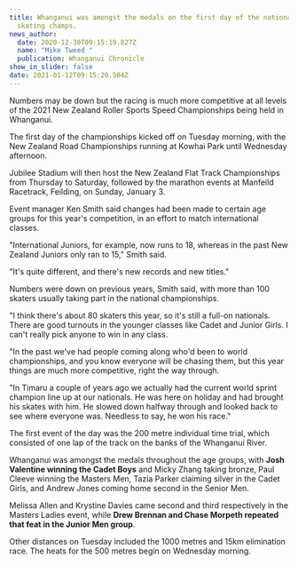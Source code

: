 ```yaml
---
title: Whanganui was amongst the medals on the first day of the national speed
  skating champs.
news_author:
  date: 2020-12-30T09:15:19.827Z
  name: "Mike Tweed "
  publication: Whanganui Chronicle
show_in_slider: false
date: 2021-01-12T09:15:20.504Z
---
```

Numbers may be down but the racing is much more competitive at all levels of the 2021 New Zealand Roller Sports Speed Championships being held in Whanganui.

The first day of the championships kicked off on Tuesday morning, with the New Zealand Road Championships running at Kowhai Park until Wednesday afternoon.

Jubilee Stadium will then host the New Zealand Flat Track Championships from Thursday to Saturday, followed by the marathon events at Manfeild Racetrack, Feilding, on Sunday, January 3.

Event manager Ken Smith said changes had been made to certain age groups for this year's competition, in an effort to match international classes.

"International Juniors, for example, now runs to 18, whereas in the past New Zealand Juniors only ran to 15," Smith said.

"It's quite different, and there's new records and new titles."

Numbers were down on previous years, Smith said, with more than 100 skaters usually taking part in the national championships.

"I think there's about 80 skaters this year, so it's still a full-on nationals. There are good turnouts in the younger classes like Cadet and Junior Girls. I can't really pick anyone to win in any class.

"In the past we've had people coming along who'd been to world championships, and you know everyone will be chasing them, but this year things are much more competitive, right the way through.

"In Timaru a couple of years ago we actually had the current world sprint champion line up at our nationals. He was here on holiday and had brought his skates with him. He slowed down halfway through and looked back to see where everyone was. Needless to say, he won his race."

The first event of the day was the 200 metre individual time trial, which consisted of one lap of the track on the banks of the Whanganui River.

Whanganui was amongst the medals throughout the age groups, with **Josh Valentine winning the Cadet Boys** and Micky Zhang taking bronze, Paul Cleeve winning the Masters Men, Tazia Parker claiming silver in the Cadet Girls, and Andrew Jones coming home second in the Senior Men.

Melissa Allen and Krystine Davies came second and third respectively in the Masters Ladies event, while **Drew Brennan and Chase Morpeth repeated that feat in the Junior Men group**.

Other distances on Tuesday included the 1000 metres and 15km elimination race. The heats for the 500 metres begin on Wednesday morning.


